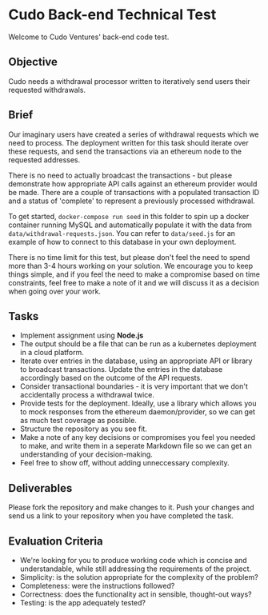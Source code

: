 # Cudo Back-end Technical Test

Welcome to Cudo Ventures' back-end code test.

## Objective

Cudo needs a withdrawal processor written to iteratively send users their requested withdrawals.

## Brief

Our imaginary users have created a series of withdrawal requests which we need to process. The deployment written for this task should iterate over these requests, and send the transactions via an ethereum node to the requested addresses.

There is no need to actually broadcast the transactions - but please demonstrate how appropriate API calls against an ethereum provider would be made. There are a couple of transactions with a populated transaction ID and a status of 'complete' to represent a previously processed withdrawal.

To get started, `docker-compose run seed` in this folder to spin up a docker container running MySQL and automatically populate it with the data from `data/withdrawal-requests.json`. You can refer to `data/seed.js` for an example of how to connect to this database in your own deployment.

There is no time limit for this test, but please don't feel the need to spend more than 3-4 hours working on your solution. We encourage you to keep things simple, and if you feel the need to make a compromise based on time constraints, feel free to make a note of it and we will discuss it as a decision when going over your work.

## Tasks

- Implement assignment using **Node.js**
- The output should be a file that can be run as a kubernetes deployment in a cloud platform.
- Iterate over entries in the database, using an appropriate API or library to broadcast transactions. Update the entries in the database accordingly based on the outcome of the API requests.
- Consider transactional boundaries - it is very important that we don't accidentally process a withdrawal twice.
- Provide tests for the deployment. Ideally, use a library which allows you to mock responses from the ethereum daemon/provider, so we can get as much test coverage as possible.
- Structure the repository as you see fit.
- Make a note of any key decisions or compromises you feel you needed to make, and write them in a seperate Markdown file so we can get an understanding of your decision-making.
- Feel free to show off, without adding unneccessary complexity.

## Deliverables

Please fork the repository and make changes to it. Push your changes and send us a link to your repository when you have completed the task.

## Evaluation Criteria

- We're looking for you to produce working code which is concise and understandable, while still addressing the requirements of the project.
- Simplicity: is the solution appropriate for the complexity of the problem?
- Completeness: were the instructions followed?
- Correctness: does the functionality act in sensible, thought-out ways?
- Testing: is the app adequately tested?

